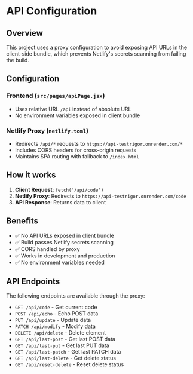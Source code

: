 # API Configuration

## Overview
This project uses a proxy configuration to avoid exposing API URLs in the client-side bundle, which prevents Netlify's secrets scanning from failing the build.

## Configuration

### Frontend (`src/pages/apiPage.jsx`)
- Uses relative URL `/api` instead of absolute URL
- No environment variables exposed in client bundle

### Netlify Proxy (`netlify.toml`)
- Redirects `/api/*` requests to `https://api-testrigor.onrender.com/*`
- Includes CORS headers for cross-origin requests
- Maintains SPA routing with fallback to `/index.html`

## How it works

1. **Client Request**: `fetch('/api/code')`
2. **Netlify Proxy**: Redirects to `https://api-testrigor.onrender.com/code`
3. **API Response**: Returns data to client

## Benefits

- ✅ No API URLs exposed in client bundle
- ✅ Build passes Netlify secrets scanning
- ✅ CORS handled by proxy
- ✅ Works in development and production
- ✅ No environment variables needed

## API Endpoints

The following endpoints are available through the proxy:

- `GET /api/code` - Get current code
- `POST /api/echo` - Echo POST data
- `PUT /api/update` - Update data
- `PATCH /api/modify` - Modify data
- `DELETE /api/delete` - Delete element
- `GET /api/last-post` - Get last POST data
- `GET /api/last-put` - Get last PUT data
- `GET /api/last-patch` - Get last PATCH data
- `GET /api/last-delete` - Get delete status
- `GET /api/reset-delete` - Reset delete status
